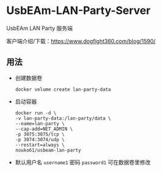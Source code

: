 # UsbEAm-LAN-Party-Server
UsbEAm LAN Party 服务端

客户端介绍/下载：https://www.dogfight360.com/blog/1590/

## 用法

* 创建数据卷

  ```
  docker volume create lan-party-data
  ```

* 启动容器

  ```
  docker run -d \
  -v lan-party-data:/lan-party/data \
  --name=lan-party \
  --cap-add=NET_ADMIN \
  -p 3075:3075/tcp \
  -p 3074:3074/udp \
  --restart=always \
  nouko61/usbeam-lan-party
  ```
* 默认用户名 ```username1``` 密码 ```password1``` 可在数据卷里修改
